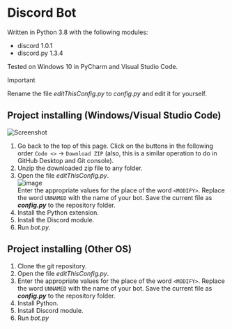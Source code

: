 # Discord Bot
Written in Python 3.8 with the following modules:
- discord 1.0.1
- discord.py 1.3.4

Tested on Windows 10 in PyCharm and Visual Studio Code.

> [!IMPORTANT]
> Rename the file _editThisConfig.py_ to _config.py_ and edit it for yourself.

## Project installing (Windows/Visual Studio Code)
![Screenshot](https://github.com/Spacice/discordbot/assets/75483723/7f6cb796-2ac5-4429-a0de-33f9b701fcfb)<br>
1. Go back to the top of this page. Click on the buttons in the following order `Code <>` -> `Download ZIP` (also, this is a similar operation to do in GitHub Desktop and Git console).
2. Unzip the downloaded zip file to any folder.<br>
3. Open the file _editThisConfig.py_.<br>
![image](https://github.com/Spacice/discordbot/assets/75483723/4cc064e6-feff-4248-a424-2e35ebcbac8e)<br>
Enter the appropriate values for the place of the word `<MODIFY>`. Replace the word `UNNAMED` with the name of your bot. Save the current file as ***config.py*** to the repository folder.
4. Install the Python extension.
5. Install the Discord module.
6. Run *bot.py*.

## Project installing (Other OS)
1. Clone the git repository.
2. Open the file _editThisConfig.py_.
3. Enter the appropriate values for the place of the word `<MODIFY>`. Replace the word `UNNAMED` with the name of your bot. Save the current file as ***config.py*** to the repository folder.
4. Install Python.
5. Install Discord module.
6. Run *bot.py*

